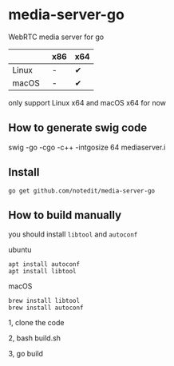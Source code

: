 # media-server-go
WebRTC media server for go

|         | x86 | x64 |
|:------- |:--- |:--- |
| Linux   | -   | ✔︎   | 
| macOS   | -   | ✔︎   | 

only support Linux x64 and macOS x64 for now

## How to generate swig code  

swig -go -cgo -c++ -intgosize 64 mediaserver.i


## Install 

```
go get github.com/notedit/media-server-go
```


## How to build manually 

you should install `libtool` and `autoconf`


ubuntu
```
apt install autoconf
apt install libtool
```
macOS
```
brew install libtool
brew install autoconf
```


1,  clone the code

2,  bash build.sh

3,  go build 
